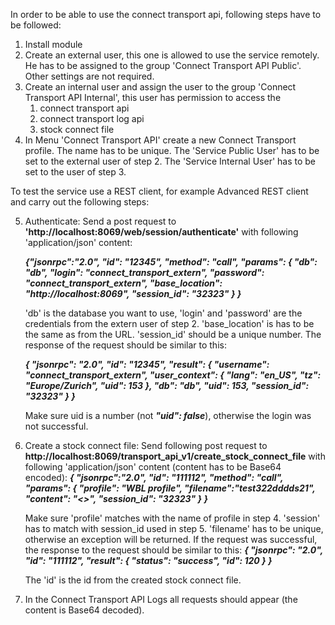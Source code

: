 In order to be able to use the connect transport api, following steps have to be
followed:

1. Install module
2. Create an external user, this one is allowed to use the service remotely. He
   has to be assigned to the group 'Connect Transport API Public'. Other 
   settings are not required.
3. Create an internal user and assign the user to the group 'Connect Transport 
   API Internal', this user has permission to access the 
    1. connect transport api
    2. connect transport log api
    3. stock connect file
4. In Menu 'Connect Transport API' create a new Connect Transport profile. The 
   name has to be unique. The 'Service Public User' has to be set to the 
   external user of step 2. The 'Service Internal User' has to be set to the 
   user of step 3.
   
To test the service use a REST client, for example Advanced REST client and 
carry out the following steps:

5. Authenticate:
   Send a post request to **'http://localhost:8069/web/session/authenticate'** with
   following 'application/json' content: 

    _**{"jsonrpc":"2.0",
     "id": "12345",
     "method": "call",
     "params": {
       "db": "db",
       "login": "connect_transport_extern",
       "password": "connect_transport_extern",
       "base_location": "http://localhost:8069",
       "session_id": "32323"
     }
    }**_

   'db' is the database you want to use, 'login' and 'password' are the 
   credentials from the extern user of step 2. 'base_location' is has to be 
   the same as from the URL. 'session_id' should be a unique number. The
   response of the request should be similar to this: 

   _**{
   "jsonrpc": "2.0",
   "id": "12345",
   "result": {
     "username": "connect_transport_extern",
     "user_context": {
       "lang": "en_US",
       "tz": "Europe/Zurich",
       "uid": 153
     },
     "db": "db",
     "uid": 153,
     "session_id": "32323"
   }
   }**_
   
   Make sure uid is a number (not _**"uid": false**_), otherwise the login was 
   not successful.
   
6. Create a stock connect file:
   Send following post request to **http://localhost:8069/transport_api_v1/create_stock_connect_file** 
   with following 'application/json' content (content has to be Base64 encoded):
   _**{
   "jsonrpc":"2.0",
   "id": "111112",
   "method": "call",
   "params": {
     "profile": "WBL profile",
     "filename":"test322dddds21",
     "content": "<<Base64 encoded content>>",
     "session_id": "32323"
   }
   }**_
   
   Make sure 'profile' matches with the name of profile in step 4. 'session' has
   to match with session_id used in step 5. 'filename' has to be unique, 
   otherwise an exception will be returned. If the request was successful, the 
   response to the request should be similar to this:
   _**{
   "jsonrpc": "2.0",
   "id": "111112",
   "result": {
     "status": "success",
     "id": 120
   }
   }**_
   
   The 'id' is the id from the created stock connect file.

7. In the Connect Transport API Logs all requests should appear (the content is
   Base64 decoded).
   